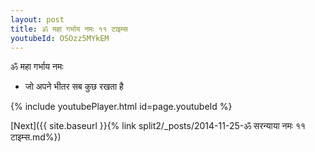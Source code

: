 ```yaml
---
layout: post
title: ॐ महा गर्भाय नमः ११ टाइम्स
youtubeId: OSOzz5MYkEM
---
```

 
 
 ॐ महा गर्भाय नमः  
 
 -  जो अपने भीतर सब कुछ रखता है 
 
  
 
  
 
 
 
 
 
 


{% include youtubePlayer.html id=page.youtubeId %}
 
[Next]({{ site.baseurl }}{% link  split2/_posts/2014-11-25-ॐ सरन्याया नमः ११ टाइम्स.md%})
 
